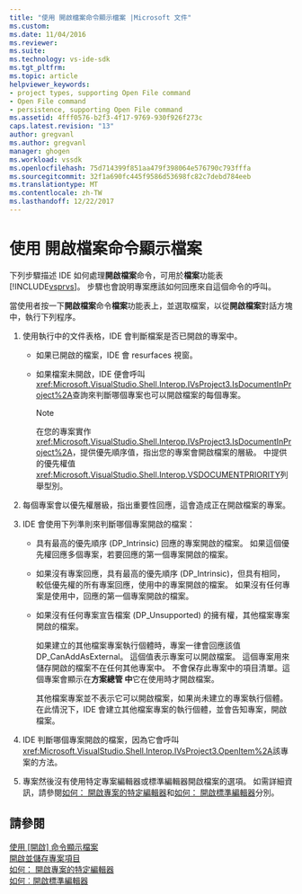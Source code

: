 ```yaml
---
title: "使用 開啟檔案命令顯示檔案 |Microsoft 文件"
ms.custom: 
ms.date: 11/04/2016
ms.reviewer: 
ms.suite: 
ms.technology: vs-ide-sdk
ms.tgt_pltfrm: 
ms.topic: article
helpviewer_keywords:
- project types, supporting Open File command
- Open File command
- persistence, supporting Open File command
ms.assetid: 4fff0576-b2f3-4f17-9769-930f926f273c
caps.latest.revision: "13"
author: gregvanl
ms.author: gregvanl
manager: ghogen
ms.workload: vssdk
ms.openlocfilehash: 75d714399f851aa479f398064e576790c793fffa
ms.sourcegitcommit: 32f1a690fc445f9586d53698fc82c7debd784eeb
ms.translationtype: MT
ms.contentlocale: zh-TW
ms.lasthandoff: 12/22/2017
---
```

# <a name="displaying-files-by-using-the-open-file-command"></a>使用 開啟檔案命令顯示檔案
下列步驟描述 IDE 如何處理**開啟檔案**命令，可用於**檔案**功能表[!INCLUDE[vsprvs](../../code-quality/includes/vsprvs_md.md)]。 步驟也會說明專案應該如何回應來自這個命令的呼叫。  
  
 當使用者按一下**開啟檔案**命令**檔案**功能表上，並選取檔案，以從**開啟檔案**對話方塊中，執行下列程序。  
  
1.  使用執行中的文件表格，IDE 會判斷檔案是否已開啟的專案中。  
  
    -   如果已開啟的檔案，IDE 會 resurfaces 視窗。  
  
    -   如果檔案未開啟，IDE 便會呼叫<xref:Microsoft.VisualStudio.Shell.Interop.IVsProject3.IsDocumentInProject%2A>查詢來判斷哪個專案也可以開啟檔案的每個專案。  
  
        > [!NOTE]
        >  在您的專案實作<xref:Microsoft.VisualStudio.Shell.Interop.IVsProject3.IsDocumentInProject%2A>，提供優先順序值，指出您的專案會開啟檔案的層級。 中提供的優先權值<xref:Microsoft.VisualStudio.Shell.Interop.VSDOCUMENTPRIORITY>列舉型別。  
  
2.  每個專案會以優先權層級，指出重要性回應，這會造成正在開啟檔案的專案。  
  
3.  IDE 會使用下列準則來判斷哪個專案開啟的檔案：  
  
    -   具有最高的優先順序 (DP_Intrinsic) 回應的專案開啟的檔案。 如果這個優先權回應多個專案，若要回應的第一個專案開啟的檔案。  
  
    -   如果沒有專案回應，具有最高的優先順序 (DP_Intrinsic)，但具有相同，較低優先權的所有專案回應，使用中的專案開啟的檔案。 如果沒有任何專案是使用中，回應的第一個專案開啟的檔案。  
  
    -   如果沒有任何專案宣告檔案 (DP_Unsupported) 的擁有權，其他檔案專案開啟的檔案。  
  
         如果建立的其他檔案專案執行個體時，專案一律會回應該值 DP_CanAddAsExternal。 這個值表示專案可以開啟檔案。 這個專案用來儲存開啟的檔案不在任何其他專案中。 不會保存此專案中的項目清單。這個專案會顯示在**方案總管 中**它在使用時才開啟檔案。  
  
         其他檔案專案並不表示它可以開啟檔案，如果尚未建立的專案執行個體。 在此情況下，IDE 會建立其他檔案專案的執行個體，並會告知專案，開啟檔案。  
  
4.  IDE 判斷哪個專案開啟的檔案，因為它會呼叫<xref:Microsoft.VisualStudio.Shell.Interop.IVsProject3.OpenItem%2A>該專案的方法。  
  
5.  專案然後沒有使用特定專案編輯器或標準編輯器開啟檔案的選項。 如需詳細資訊，請參閱[如何： 開啟專案的特定編輯器](../../extensibility/how-to-open-project-specific-editors.md)和[如何： 開啟標準編輯器](../../extensibility/how-to-open-standard-editors.md)分別。  
  
## <a name="see-also"></a>請參閱  
 [使用 [開啟] 命令顯示檔案](../../extensibility/internals/displaying-files-by-using-the-open-with-command.md)   
 [開啟並儲存專案項目](../../extensibility/internals/opening-and-saving-project-items.md)   
 [如何： 開啟專案的特定編輯器](../../extensibility/how-to-open-project-specific-editors.md)   
 [如何︰開啟標準編輯器](../../extensibility/how-to-open-standard-editors.md)